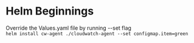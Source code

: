 # Helm Beginnings

Override the Values.yaml file by running --set flag  
`helm install cw-agent ./cloudwatch-agent --set configmap.item=green`